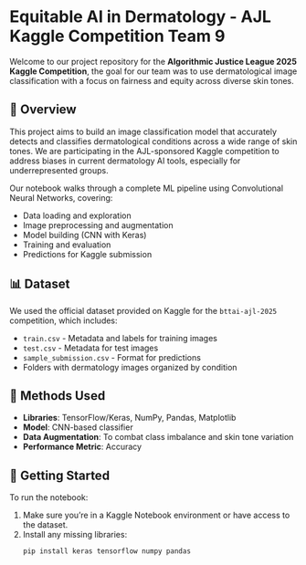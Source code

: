 # Equitable AI in Dermatology - AJL Kaggle Competition Team 9

Welcome to our project repository for the **Algorithmic Justice League 2025 Kaggle Competition**, the goal for our team was to use dermatological image classification with a focus on fairness and equity across diverse skin tones.

## 📌 Overview

This project aims to build an image classification model that accurately detects and classifies dermatological conditions across a wide range of skin tones. We are participating in the AJL-sponsored Kaggle competition to address biases in current dermatology AI tools, especially for underrepresented groups.

Our notebook walks through a complete ML pipeline using Convolutional Neural Networks, covering:
- Data loading and exploration
- Image preprocessing and augmentation
- Model building (CNN with Keras)
- Training and evaluation
- Predictions for Kaggle submission

## 📊 Dataset

We used the official dataset provided on Kaggle for the `bttai-ajl-2025` competition, which includes:
- `train.csv` - Metadata and labels for training images
- `test.csv` - Metadata for test images
- `sample_submission.csv` - Format for predictions
- Folders with dermatology images organized by condition

## 🧪 Methods Used

- **Libraries**: TensorFlow/Keras, NumPy, Pandas, Matplotlib
- **Model**: CNN-based classifier
- **Data Augmentation**: To combat class imbalance and skin tone variation
- **Performance Metric**: Accuracy

## 🚀 Getting Started

To run the notebook:
1. Make sure you’re in a Kaggle Notebook environment or have access to the dataset.
2. Install any missing libraries:
   ```bash
   pip install keras tensorflow numpy pandas
